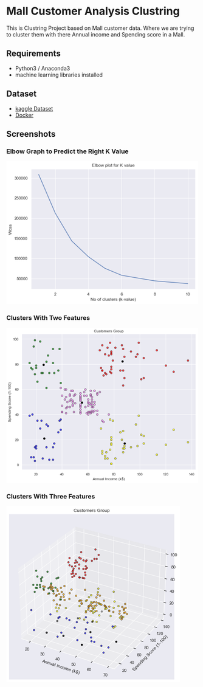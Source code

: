# Mall Customer Analysis Clustring
This is Clustring Project based on Mall customer data. 
Where we are trying to cluster them with there Annual income and Spending score in a Mall.

## Requirements
- Python3 / Anaconda3
- machine learning libraries installed

## Dataset
- [kaggle Dataset](https://www.kaggle.com/roshansharma/mall-customers-clustering-analysis)
- [Docker](https://www.docker.com/)

## Screenshots
### Elbow Graph to Predict the Right K Value
![](images/elbow_graph.png)
### Clusters With Two Features
![](images/clusters.png)
### Clusters With Three Features
![](images/cluster_multi.png)


  

  
